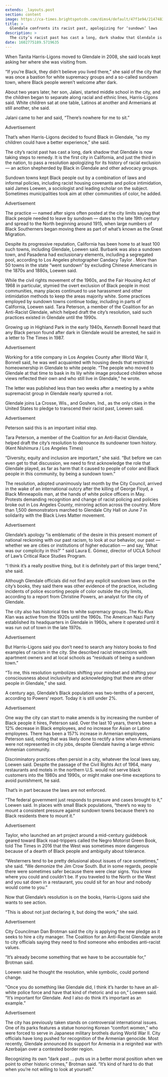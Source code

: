 ```yaml
--- 
extends: _layouts.post 
section: content 
image: https://ca-times.brightspotcdn.com/dims4/default/47f1e94/2147483647/strip/true/crop/1500x788+0+0/resize/1200x630!/quality/90/?url=https%3A%2F%2Fcalifornia-times-brightspot.s3.amazonaws.com%2F65%2Fe2%2F6d6e13f64b60b7966d30b15c7a59%2F632608-me-glendale-sundown-town-ligons02a.jpg 
title: > 
  Glendale confronts its racist past, apologizing for ‘sundown’ laws 
description: > 
  The city’s racist past has cast a long, dark shadow that Glendale is now taking steps to remedy.Despite its progressive reputation, California has been home to at least 100 such towns, including Glendale, Loewen said.Some practices employed by sundown towns continue today, including in parts of California, Loewen said.Glendale joins La Crosse, Wis., and Goshen, Ind., as the only cities in the United States to pledge to transcend their racist past, Loewen said.More than 1,500 demonstrators marched to Glendale City Hall on June 7 in solidarity with the Black Lives Matter movement. 
date: 1602775189.5719635 
--- 
```

When Tanita Harris-Ligons moved to Glendale in 2008, she said locals kept asking her where she was visiting from.

“If you’re Black, they didn’t believe you lived there,” she said of the city that was once a bastion for white supremacy groups and a so-called sundown town, where Black people weren’t welcome after dark.

About two years later, her son, Jalani, started middle school in the city, and the children began to separate along racial and ethnic lines, Harris-Ligons said. White children sat at one table, Latinos at another and Armenians at still another, she said.

Jalani came to her and said, “There’s nowhere for me to sit.”

Advertisement

That’s when Harris-Ligons decided to found Black in Glendale, “so my children could have a better experience,” she said.

The city’s racist past has cast a long, dark shadow that Glendale is now taking steps to remedy. It is the first city in California, and just the third in the nation, to pass a resolution apologizing for its history of racial exclusion — an action shepherded by Black in Glendale and other advocacy groups.

Sundown towns kept Black people out by a combination of laws and informal policies, including racist housing covenants and police intimidation, said James Loewen, a sociologist and leading scholar on the subject. Sometimes municipalities took aim at other communities of color, he added.

Advertisement

The practice — named after signs often posted at the city limits saying that Black people needed to leave by sundown — dates to the late 19th century and spread to the North beginning around 1915, when large numbers of Black Southerners began moving there as part of what’s known as the Great Migration.

Despite its progressive reputation, California has been home to at least 100 such towns, including Glendale, Loewen said. Burbank was also a sundown town, and Pasadena had exclusionary elements, including a segregated pool, according to Los Angeles photographer Candacy Taylor . More than 50 towns in the state “went sundown” by excluding Chinese Americans in the 1870s and 1880s, Loewen said.

While the civil rights movement of the 1960s, and the Fair Housing Act of 1968 in particular, stymied the overt exclusion of Black people in most communities, many places continued to use harassment and other intimidation methods to keep the areas majority white. Some practices employed by sundown towns continue today, including in parts of California, Loewen said. Tara Peterson, a member of the Coalition for an Anti-Racist Glendale, which helped draft the city’s resolution, said such practices existed in Glendale until the 1990s.

Growing up in Highland Park in the early 1940s, Kenneth Bonnell heard that any Black person found after dark in Glendale would be arrested, he said in a letter to The Times in 1987.

Advertisement

Working for a title company in Los Angeles County after World War II, Bonnell said, he was well acquainted with housing deeds that restricted homeownership in Glendale to white people. “The people who moved to Glendale at that time to bask in its lily white image produced children whose views reflected their own and who still live in Glendale,” he wrote.

The letter was published less than two weeks after a meeting by a white supremacist group in Glendale nearly spurred a riot.

Glendale joins La Crosse, Wis., and Goshen, Ind., as the only cities in the United States to pledge to transcend their racist past, Loewen said.

Advertisement

Peterson said this is an important initial step.

Tara Peterson, a member of the Coalition for an Anti-Racist Glendale, helped draft the city’s resolution to denounce its sundowner town history. (Kent Nishimura / Los Angeles Times)

“Diversity, equity and inclusion are important,” she said. “But before we can even get to that discussion, we need to first acknowledge the role that Glendale played, as far as harm that it caused to people of color and Black people in this community, by being a sundown town.”

The resolution, adopted unanimously last month by the City Council, arrived in the wake of an international outcry after the killing of George Floyd, a Black Minneapolis man, at the hands of white police officers in May. Protests demanding recognition and change of racist policing and policies broke out in Los Angeles County, mirroring action across the country. More than 1,500 demonstrators marched to Glendale City Hall on June 7 in solidarity with the Black Lives Matter movement.

Advertisement

Glendale’s apology “is emblematic of the desire in this present moment of national reckoning with our past racism, to look at our behavior, our past — whether we are cities or institutions of higher education — and say, ‘What was our complicity in this?’ ” said Laura E. Gómez, director of UCLA School of Law’s Critical Race Studies Program.

“I think it’s a really positive thing, but it is definitely part of this larger trend,” she said.

Although Glendale officials did not find any explicit sundown laws on the city’s books, they said there was other evidence of the practice, including incidents of police escorting people of color outside the city limits, according to a report from Christine Powers, an analyst for the city of Glendale.

The city also has historical ties to white supremacy groups. The Ku Klux Klan was active from the 1920s until the 1960s. The American Nazi Party established its headquarters in Glendale in 1960s, where it operated until it was run out of town in the late 1970s.

Advertisement

But Harris-Ligons said you don’t need to search any history books to find examples of racism in the city. She described racist interactions with apartment owners and at local schools as “residuals of being a sundown town.”

“To me, this resolution symbolizes shifting your mindset and shifting your consciousness about inclusivity and acknowledging that there are other people in Glendale,” she said.

A century ago, Glendale’s Black population was two-tenths of a percent, according to Powers’ report. Today it is still under 2%.

Advertisement

One way the city can start to make amends is by increasing the number of Black people it hires, Peterson said. Over the last 10 years, there’s been a 12% decrease in Black employees, and no increase for Asian or Latino employees. There has been a 157% increase in Armenian employees, Peterson said, noting that was likely done to rectify a time when Armenians were not represented in city jobs, despite Glendale having a large ethnic Armenian community.

Discriminatory practices often persist in a city, whatever the local laws say, Loewen said. Despite the passage of the Civil Rights Act of 1964, many restaurants and motels in the northern U.S. would not serve black customers into the 1980s and 1990s, or might make one-time exceptions to avoid punishment, he said.

That’s in part because the laws are not enforced.

“The federal government just responds to pressure and cases brought to it,” Loewen said. In places with small Black populations, “there’s no way to mount a consistent pressure against sundown towns because there’s no Black residents there to mount it.”

Advertisement

Taylor, who launched an art project around a mid-century guidebook geared toward Black road-trippers called the Negro Motorist Green Book, told The Times in 2016 that the West was sometimes more dangerous because of a dearth of Black people and ambiguity about tolerance.

“Westerners tend to be pretty delusional about issues of race sometimes,” she said. “We demonize the Jim Crow South. But in some regards, people there were sometimes safer because there were clear signs. You knew where you could and couldn’t be. If you traveled to the North or the West and you sat down in a restaurant, you could sit for an hour and nobody would come to you.”

Now that Glendale’s resolution is on the books, Harris-Ligons said she wants to see action.

“This is about not just declaring it, but doing the work,” she said.

Advertisement

City Councilman Dan Brotman said the city is applying the new pledge as it seeks to hire a city manager. The Coalition for an Anti-Racist Glendale wrote to city officials saying they need to find someone who embodies anti-racist values.

“It’s already become something that we have to be accountable for,” Brotman said.

Loewen said he thought the resolution, while symbolic, could portend change.

“Once you do something like Glendale did, I think it’s harder to have an all-white police force and have that kind of rhetoric and so on,” Loewen said. “It’s important for Glendale. And I also do think it’s important as an example.”

Advertisement

The city has previously taken stands on controversial international issues. One of its parks features a statue honoring Korean “comfort women,” who were forced to serve in Japanese military brothels during World War II. City officials have long pushed for recognition of the Armenian genocide. Most recently, Glendale announced its support for Armenia in a reignited war with Azerbaijan over a contested border region.

Recognizing its own ”dark past … puts us in a better moral position when we point to other historic crimes,” Brotman said. “It’s kind of hard to do that when you’re not willing to look at yourself.”